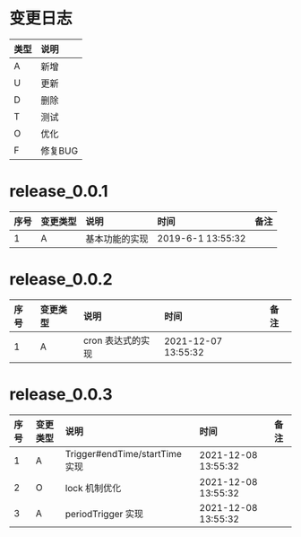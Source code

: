 # 变更日志

| 类型 | 说明 |
|:----|:----|
| A | 新增 |
| U | 更新 |
| D | 删除 |
| T | 测试 |
| O | 优化 |
| F | 修复BUG |

# release_0.0.1

| 序号 | 变更类型 | 说明 | 时间 | 备注 |
|:---|:---|:---|:---|:--|
| 1 | A | 基本功能的实现 | 2019-6-1 13:55:32 | |

# release_0.0.2

| 序号 | 变更类型 | 说明 | 时间 | 备注 |
|:---|:---|:---|:---|:--|
| 1 | A | cron 表达式的实现 | 2021-12-07 13:55:32 | |

# release_0.0.3

| 序号 | 变更类型 | 说明 | 时间 | 备注 |
|:---|:---|:---|:---|:--|
| 1 | A | Trigger#endTime/startTime 实现 | 2021-12-08 13:55:32 | |
| 2 | O | lock 机制优化 | 2021-12-08 13:55:32 | |
| 3 | A | periodTrigger 实现 | 2021-12-08 13:55:32 | |
